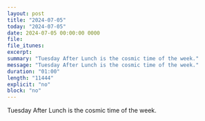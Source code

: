 ```yaml
---
layout: post
title: "2024-07-05"
today: "2024-07-05"
date: 2024-07-05 00:00:00 0000
file:
file_itunes:
excerpt:
summary: "Tuesday After Lunch is the cosmic time of the week."
message: "Tuesday After Lunch is the cosmic time of the week."
duration: "01:00"
length: "11444"
explicit: "no"
block: "no"
---
```

Tuesday After Lunch is the cosmic time of the week.

